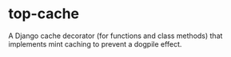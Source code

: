 # top-cache
A Django cache decorator (for functions and class methods) that implements mint caching to prevent a dogpile effect. 
